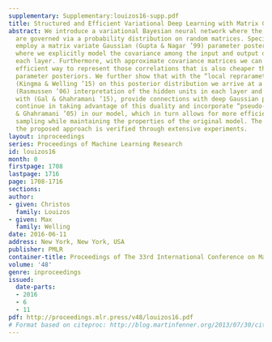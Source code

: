 ```yaml
---
supplementary: Supplementary:louizos16-supp.pdf
title: Structured and Efficient Variational Deep Learning with Matrix Gaussian Posteriors
abstract: We introduce a variational Bayesian neural network where the parameters
  are governed via a probability distribution on random matrices. Specifically, we
  employ a matrix variate Gaussian (Gupta & Nagar ’99) parameter posterior distribution
  where we explicitly model the covariance among the input and output dimensions of
  each layer. Furthermore, with approximate covariance matrices we can achieve a more
  efficient way to represent those correlations that is also cheaper than fully factorized
  parameter posteriors. We further show that with the “local reprarametrization trick"
  (Kingma & Welling ’15) on this posterior distribution we arrive at a Gaussian Process
  (Rasmussen ’06) interpretation of the hidden units in each layer and we, similarly
  with (Gal & Ghahramani ’15), provide connections with deep Gaussian processes. We
  continue in taking advantage of this duality and incorporate “pseudo-data” (Snelson
  & Ghahramani ’05) in our model, which in turn allows for more efficient posterior
  sampling while maintaining the properties of the original model. The validity of
  the proposed approach is verified through extensive experiments.
layout: inproceedings
series: Proceedings of Machine Learning Research
id: louizos16
month: 0
firstpage: 1708
lastpage: 1716
page: 1708-1716
sections: 
author:
- given: Christos
  family: Louizos
- given: Max
  family: Welling
date: 2016-06-11
address: New York, New York, USA
publisher: PMLR
container-title: Proceedings of The 33rd International Conference on Machine Learning
volume: '48'
genre: inproceedings
issued:
  date-parts:
  - 2016
  - 6
  - 11
pdf: http://proceedings.mlr.press/v48/louizos16.pdf
# Format based on citeproc: http://blog.martinfenner.org/2013/07/30/citeproc-yaml-for-bibliographies/
---
```

